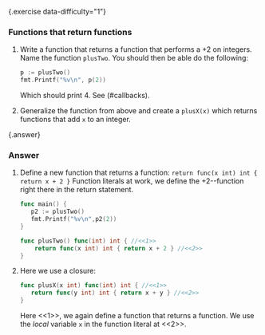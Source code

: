 {.exercise data-difficulty="1"}
### Functions that return functions

1. Write a function that returns a function that performs a $+2$ on integers. Name the function `plusTwo`.
    You should then be able do the following:

    ~~~go
    p := plusTwo()
    fmt.Printf("%v\n", p(2))
    ~~~

    Which should print 4. See (#callbacks).

2. Generalize the function from above and create a `plusX(x)` which returns functions that add `x` to an integer.


{.answer}
### Answer
1. Define a new function that returns a function: `return func(x int) int { return x + 2 }`
Function literals at work, we define the +2--function right there in the return statement.

	~~~go
	func main() {
	   p2 := plusTwo()
	   fmt.Printf("%v\n",p2(2))
	}

	func plusTwo() func(int) int { //<<1>>
	    return func(x int) int { return x + 2 } //<<2>>
	}
	~~~

2. Here we use a closure:

	~~~go
	func plusX(x int) func(int) int { //<<1>>
	   return func(y int) int { return x + y } //<<2>>
	}
	~~~

	Here <<1>>, we again define a function that returns a function.
	We use the *local* variable `x` in the function literal at <<2>>.
